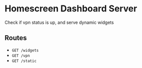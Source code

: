 # Homescreen Dashboard Server

Check if vpn status is up, and serve dynamic widgets

## Routes

* `GET /widgets`
* `GET /vpn`
* `GET /static`
